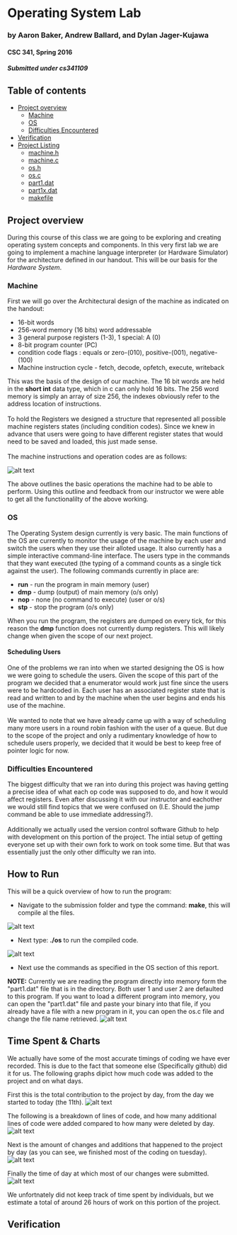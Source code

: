 # Operating System Lab

### by Aaron Baker, Andrew Ballard, and Dylan Jager-Kujawa

#### CSC 341, Spring 2016

##### Submitted under cs341109

## Table of contents
  - [Project overview](#project-overview)
    - [Machine](#machine)
    - [OS](#os)
    - [Difficulties Encountered](#difficulties-encountered)
  - [Verification](#verification)
  - [Project Listing](#project-listing)
    - [machine.h](#listing_machine_h)
    - [machine.c](#listing_machine_c)
    - [os.h](#listing_os_h)
    - [os.c](#listing_os_c)
    - [part1.dat](#listing_part1_dat)
    - [part1x.dat](#listing_part1x_dat)
    - [makefile](#listing_makefile)

## Project overview
During this course of this class we are going to be exploring and creating operating system concepts and components. In this very first lab we are going to implement a machine language interpreter (or Hardware Simulator) for the architecture defined in our handout. This will be our basis for the *Hardware System*.

### Machine
First we will go over the Architectural  design of the machine as indicated on the handout:
* 16-bit words
* 256-word memory (16 bits) word addressable
* 3 general purpose registers (1-3), 1 special: A (0)
* 8-bit program counter (PC)
* condition code flags : equals or zero-(010), positive-(001), negative-(100)
* Machine instruction cycle - fetch, decode, opfetch, execute, writeback

This was the basis of the design of our machine. The 16 bit words are held in the <b>short int</b> data type, which in c can only hold 16 bits. The 256 word memory is simply an array of size 256, the indexes obviously refer to the address location of instructions.<br></br>To hold the Registers we designed a structure that represented all possible machine registers states (including condition codes). Since we knew in advance that users were going to have different register states that would need to be saved and loaded, this just made sense.</br></br>The machine instructions and operation codes are as follows:

![alt text](https://i.imgur.com/eAVF44a.png)

The above outlines the basic operations the machine had to be able to perform. Using this outline and feedback from our instructor we were able to get all the functionalilty of the above working.

### OS
The Operating System design currently is very basic. The main functions of the OS are currently to monitor the usage of the machine by each user and switch the users when they use their alloted usage. It also currently has a simple interactive command-line interface. The users type in the commands that they want executed (the typing of a command counts as a single tick against the user). The following commands currently in place are:
* **run** - run the program in main memory (user)
* **dmp** - dump (output) of main memory (o/s only)
* **nop** - none (no command to execute) (user or o/s)
* **stp** - stop the program (o/s only)

When you run the program, the registers are dumped on every tick, for this reason the **dmp** function does not currently dump registers. This will likely change when given the scope of our next project.

#### Scheduling Users
One of the problems we ran into when we started designing the OS is how we were going to schedule the users. Given the scope of this part of the program we decided that a enumerator would work just fine since the users were to be hardcoded in. Each user has an associated register state that is read and written to and by the machine when the user begins and ends his use of the machine.<br></br>We wanted to note that we have already came up with a way of scheduling many more users in a round robin fashion with the user of a queue. But due to the scope of the project and only a rudimentary knowledge of how to schedule users properly, we decided that it would be best to keep free of pointer logic for now.

### Difficulties Encountered
The biggest difficulty that we ran into during this project was having getting a precise idea of what each op code was supposed to do, and how it would affect registers. Even after discussing it with our instructor and eachother we would still find topics that we were confused on (I.E. Should the jump command be able to use immediate addressing?).<br><br>
Additionally we actually used the version control software Github to help with development on this portion of the project. The intial setup of getting everyone set up with their own fork to work on took some time. But that was essentially just the only other difficulty we ran into.

## How to Run
This will be a quick overview of how to run the program:
* Navigate to the submission folder and type the command: **make**, this will compile al the files.

![alt text](https://i.imgur.com/abWpkLq.png)
* Next type: **./os** to run the compiled code.

![alt text](https://i.imgur.com/MFvETMD.png)
* Next use the commands as specified in the OS section of this report.

**NOTE:** Currently we are reading the program directly into memory form the "part1.dat" file that is in the directory. Both user 1 and user 2 are defaulted to this program. If you want to load a different program into memory, you can open the "part1.dat" file and paste your binary into that file, if you already have a file with a new program in it, you can open the os.c file and change the file name retrieved.
![alt text](https://i.imgur.com/FUwVD61.png)

## Time Spent & Charts
We actually have some of the most accurate timings of coding we have ever recorded. This is due to the fact that someone else (Specifically github) did it for us. The following graphs dipict how much code was added to the project and on what days.

First this is the total contribution to the project by day, from the day we started to today (the 11th).
![alt text](https://i.imgur.com/ylnJUZh.png)

The following is a breakdown of lines of code, and how many additional lines of code were added compared to how many were deleted by day.
![alt text](http://i.imgur.com/y9TogtV.png)

Next is the amount of changes and additions that happened to the project by day (as you can see, we finished most of the coding on tuesday).
![alt text](http://i.imgur.com/e1l4lIq.png)

Finally the time of day at which most of our changes were submitted.
![alt text](http://i.imgur.com/ZgwCZxE.png)

We unfortnately did not keep track of time spent by individuals, but we estimate a total of around 26 hours of work on this portion of the project.

## Verification
